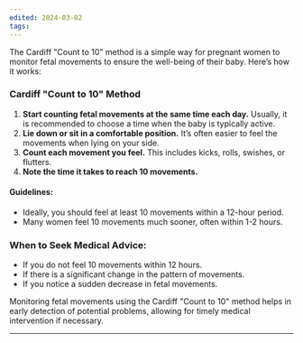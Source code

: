 ```yaml
---
edited: 2024-03-02
tags:
---
```

The Cardiff "Count to 10" method is a simple way for pregnant women to monitor fetal movements to ensure the well-being of their baby. Here’s how it works:

### Cardiff "Count to 10" Method

1. **Start counting fetal movements at the same time each day.** Usually, it is recommended to choose a time when the baby is typically active.
2. **Lie down or sit in a comfortable position.** It’s often easier to feel the movements when lying on your side.
3. **Count each movement you feel.** This includes kicks, rolls, swishes, or flutters. 
4. **Note the time it takes to reach 10 movements.** 

#### Guidelines:
- Ideally, you should feel at least 10 movements within a 12-hour period.
- Many women feel 10 movements much sooner, often within 1-2 hours.
### When to Seek Medical Advice:
- If you do not feel 10 movements within 12 hours.
- If there is a significant change in the pattern of movements.
- If you notice a sudden decrease in fetal movements.

Monitoring fetal movements using the Cardiff "Count to 10" method helps in early detection of potential problems, allowing for timely medical intervention if necessary.

---
